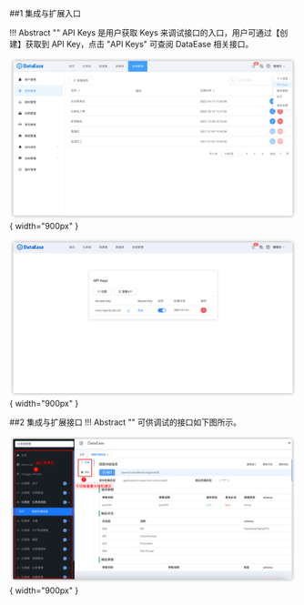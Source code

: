 ##1 集成与扩展入口

!!! Abstract ""
    API Keys 是用户获取 Keys 来调试接口的入口，用户可通过【创建】获取到 API Key，点击 "API Keys" 可查阅 DataEase 相关接口。

![组件置底_基础功能](../img/xpack/API-KEY.png){ width="900px" }

![组件置底_基础功能](../img/xpack/集成与扩展1.png){ width="900px" }

##2 集成与扩展接口
!!! Abstract ""
    可供调试的接口如下图所示。

![组件置底_基础功能](../img/xpack/集成与扩展2.png){ width="900px" }